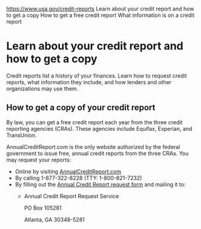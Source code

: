 

https://www.usa.gov/credit-reports
Learn about your credit report and how to get a copy
How to get a free credit report
What information is on a credit report

Learn about your credit report and how to get a copy
====================================================

Credit reports list a history of your finances. Learn how to request credit reports, what information they include, and how lenders and other organizations may use them.

How to get a copy of your credit report
---------------------------------------

By law, you can get a free credit report each year from the three credit reporting agencies (CRAs). These agencies include Equifax, Experian, and TransUnion.

AnnualCreditReport.com is the only website authorized by the federal government to issue free, annual credit reports from the three CRAs. You may request your reports:

* Online by visiting
  [AnnualCreditReport.com](https://www.annualcreditreport.com/index.action)
* By calling 1-877-322-8228 (TTY: 1-800-821-7232)
* By filling out the
  [Annual Credit Report request form](https://www.consumer.ftc.gov/sites/www.consumer.ftc.gov/files/articles/pdf/pdf-0093-annual-report-request-form.pdf)
  and mailing it to:
  + Annual Credit Report Request Service
      
    PO Box 105281
      
    Atlanta, GA 30348-5281
